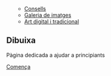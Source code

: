 
<!DOCTYPE html>
<html lang="es">
<head>
    <meta charset="UTF-8">
    <meta name="viewport" content="width=device-width, initial-scale=1.0">
    <link rel="stylesheet" href="css_portada.css">
    <title>Portada Web</title>
</head>
<body>
    <nav>
        <ul>
            <nav>
                <ul>
                    <li><a href="html_consells.html">Consells</a></li>
                    <li><a href="Galeria_imatges.html">Galeria de imatges</a></li>
                    <li><a href="tradicional-digital.html">Art digital i tradicional</a></li>
                </ul>        
            </nav>
        </ul>
    </nav>  
    <div class="fons">
        <div class="contingut"></div>
        <section>
            <h1>Dibuixa</h1>
            <p>Pàgina dedicada a ajudar a principiants</p>
            <div class="buto">
                <a href="html_consells.html" class="btn">Comença</a>            
            </div>
        </section>
    </div>
</body>
</html>

